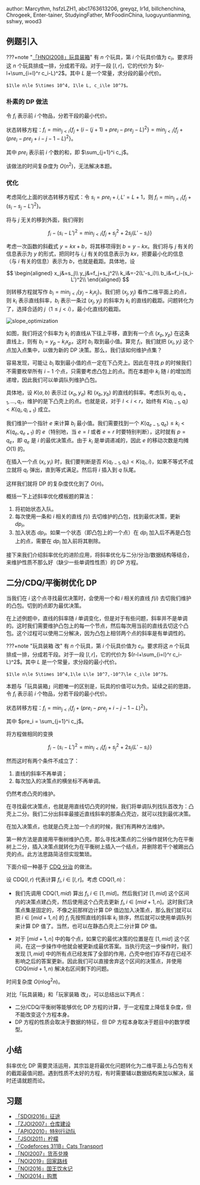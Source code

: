 author: Marcythm, hsfzLZH1, abc1763613206, greyqz, Ir1d, billchenchina, Chrogeek, Enter-tainer, StudyingFather, MrFoodinChina, luoguyuntianming, sshwy, wood3

## 例题引入

???+note "[「HNOI2008」玩具装箱](https://loj.ac/problem/10188)"
    有 $n$ 个玩具，第 $i$ 个玩具价值为 $c_i$。要求将这 $n$ 个玩具排成一排，分成若干段。对于一段 $[l,r]$，它的代价为 $(r-l+\sum_{i=l}^r c_i-L)^2$。其中 $L$ 是一个常量，求分段的最小代价。
    
    $1\le n\le 5\times 10^4, 1\le L, c_i\le 10^7$。

### 朴素的 DP 做法

令 $f_i$ 表示前 $i$ 个物品，分若干段的最小代价。

状态转移方程：$f_i=\min_{j<i}\{f_j+(i-(j+1)+pre_i-pre_j-L)^2\}=\min_{j<i}\{f_j+(pre_i-pre_j+i-j-1-L)^2\}$。

其中 $pre_i$ 表示前 $i$ 个数的和，即 $\sum_{j=1}^i c_j$。

该做法的时间复杂度为 $O(n^2)$，无法解决本题。

### 优化

考虑简化上面的状态转移方程式：令 $s_i=pre_i+i,L'=L+1$，则 $f_i=\min_{j<i}\{f_j+(s_i-s_j-L')^2\}$。

将与 $j$ 无关的移到外面，我们得到

$$
f_i - (s_i-L')^2=\min_{j<i}\{f_j+s_j^2 + 2s_j(L'-s_i) \} 
$$

考虑一次函数的斜截式 $y=kx+b$，将其移项得到 $b=y-kx$。我们将与 $j$ 有关的信息表示为 $y$ 的形式，把同时与 $i,j$ 有关的信息表示为 $kx$，把要最小化的信息（与 $i$ 有关的信息）表示为 $b$，也就是截距。具体地，设

$$
\begin{aligned}
x_j&=s_j\\
y_j&=f_j+s_j^2\\
k_i&=-2(L'-s_i)\\
b_i&=f_i-(s_i-L')^2\\
\end{aligned}
$$

则转移方程就写作 $b_i = \min_{j<i}\{ y_j-k_ix_j \}$。我们把 $(x_j,y_j)$ 看作二维平面上的点，则 $k_i$ 表示直线斜率，$b_i$ 表示一条过 $(x_j,y_j)$ 的斜率为 $k_i$ 的直线的截距。问题转化为了，选择合适的 $j$（$1\le j<i$），最小化直线的截距。

![slope_optimization](../images/optimization.svg)

如图，我们将这个斜率为 $k_i$ 的直线从下往上平移，直到有一个点 $(x_p,y_p)$ 在这条直线上，则有 $b_i=y_p-k_ix_p$，这时 $b_i$ 取到最小值。算完 $f_i$，我们就把 $(x_i,y_i)$ 这个点加入点集中，以做为新的 DP 决策。那么，我们该如何维护点集？

容易发现，可能让 $b_i$ 取到最小值的点一定在下凸壳上。因此在寻找 $p$ 的时候我们不需要枚举所有 $i-1$ 个点，只需要考虑凸包上的点。而在本题中 $k_i$ 随 $i$ 的增加而递增，因此我们可以单调队列维护凸包。

具体地，设 $K(a,b)$ 表示过 $(x_a,y_a)$ 和 $(x_b,y_b)$ 的直线的斜率。考虑队列 $q_l,q_{l+1},\ldots,q_r$，维护的是下凸壳上的点。也就是说，对于 $l<i<r$，始终有 $K(q_{i-1},q_i) < K(q_i,q_{i+1})$ 成立。

我们维护一个指针 $e$ 来计算 $b_i$ 最小值。我们需要找到一个 $K(q_{e-1},q_e)\le k_i< K(q_e,q_{e+1})$ 的 $e$（特别地，当 $e=l$ 或者 $e=r$ 时要特别判断），这时就有 $p=q_e$，即 $q_e$ 是 $i$ 的最优决策点。由于 $k_i$ 是单调递减的，因此 $e$ 的移动次数是均摊 $O(1)$ 的。

在插入一个点 $(x_i,y_i)$ 时，我们要判断是否 $K(q_{r-1},q_r)<K(q_r,i)$，如果不等式不成立就将 $q_r$ 弹出，直到等式满足。然后将 $i$ 插入到 $q$ 队尾。

这样我们就将 DP 的复杂度优化到了 $O(n)$。

概括一下上述斜率优化模板题的算法：

1. 将初始状态入队。
2. 每次使用一条和 $i$ 相关的直线 $f(i)$ 去切维护的凸包，找到最优决策，更新 $dp_i$。
3. 加入状态 $dp_i$。如果一个状态（即凸包上的一个点）在 $dp_i$ 加入后不再是凸包上的点，需要在 $dp_i$ 加入前将其剔除。

接下来我们介绍斜率优化的进阶应用，将斜率优化与二分/分治/数据结构等结合，来维护性质不那么好（缺少一些单调性性质）的 DP 方程。

## 二分/CDQ/平衡树优化 DP

当我们在 $i$ 这个点寻找最优决策时，会使用一个和 $i$ 相关的直线 $f(i)$ 去切我们维护的凸包。切到的点即为最优决策。

在上述例题中，直线的斜率随 $i$ 单调变化，但是对于有些问题，斜率并不是单调的。这时我们需要维护凸包上的每一个节点，然后每次用当前的直线去切这个凸包。这个过程可以使用二分解决，因为凸包上相邻两个点的斜率是有单调性的。

???+note "玩具装箱 改"
    有 $n$ 个玩具，第 $i$ 个玩具价值为 $c_i$。要求将这 $n$ 个玩具排成一排，分成若干段。对于一段 $[l,r]$，它的代价为 $(r-l+\sum_{i=l}^r c_i-L)^2$。其中 $L$ 是一个常量，求分段的最小代价。
    
    $1\le n\le 5\times 10^4,1\le L\le 10^7,-10^7\le c_i\le 10^7$。

本题与「玩具装箱」问题唯一的区别是，玩具的价值可以为负。延续之前的思路，令 $f_i$ 表示前 $i$ 个物品，分若干段的最小代价。

状态转移方程：$f_i=\min_{j<i}\{f_j+(pre_i-pre_j+i-j-1-L)^2\}$。

其中 $pre_i = \sum_{j=1}^i c_j$。

将方程做相同的变换

$$
f_i - (s_i-L')^2=\min_{j<i}\{f_j+s_j^2 + 2s_j(L'-s_i) \} 
$$

然而这时有两个条件不成立了：

1. 直线的斜率不再单调；
2. 每次加入的决策点的横坐标不再单调。

仍然考虑凸壳的维护。

在寻找最优决策点，也就是用直线切凸壳的时候，我们将单调队列找队首改为：凸壳上二分。我们二分出斜率最接近直线斜率的那条凸壳边，就可以找到最优决策。

在加入决策点，也就是凸壳上加一个点的时候，我们有两种方法维护。

第一种方法是直接用平衡树维护凸壳。那么寻找决策点的二分操作就转化为在平衡树上二分，插入决策点就转化为在平衡树上插入一个结点，并删除若干个被踢出凸壳的点。此方法思路简洁但实现繁琐。

下面介绍一种基于 [CDQ 分治](../../misc/cdq-divide.md) 的做法。

设 $\text{CDQ}(l,r)$ 代表计算 $f_i,i\in [l,r]$。考虑 $\text{CDQ}(1,n)$：

- 我们先调用 $\text{CDQ}(1,mid)$ 算出 $f_i,i\in[1,mid]$。然后我们对 $[1,mid]$ 这个区间内的决策点建凸壳，然后使用这个凸壳去更新 $f_i,i\in [mid+1,n]$。这时我们决策点集是固定的，不像之前那样边计算 DP 值边加入决策点，那么我们就可以把 $i \in [mid+1,n]$ 的 $f_i$ 先按照直线的斜率 $k_i$ 排序，然后就可以使用单调队列来计算 DP 值了。当然，也可以在静态凸壳上二分计算 DP 值。

- 对于 $[mid+1,n]$ 中的每个点，如果它的最优决策的位置是在 $[1,mid]$ 这个区间，在这一步操作中他就会被更新成最优答案。当执行完这一步操作时，我们发现 $[1,mid]$ 中的所有点已经发挥了全部的作用，凸壳中他们存不存在已经不影响之后的答案更新。因此我们可以直接舍弃这个区间的决策点，并使用 $\text{CDQ}(mid+1,n)$ 解决右区间剩下的问题。

时间复杂度 $O(n\log^2 n)$。

对比「玩具装箱」和「玩家装箱 改」，可以总结出以下两点：

- 二分/CDQ/平衡树等能够优化 DP 方程的计算，于一定程度上降低复杂度，但不能改变这个方程本身。
- DP 方程的性质会取决于数据的特征，但 DP 方程本身取决于题目中的数学模型。

## 小结

斜率优化 DP 需要灵活运用，其宗旨是将最优化问题转化为二维平面上与凸包有关的截距最值问题。遇到性质不太好的方程，有时需要辅以数据结构来加以解决，届时还请就题而论。

## 习题

- [「SDOI2016」征途](https://loj.ac/problem/2035)
- [「ZJOI2007」仓库建设](https://loj.ac/problem/10189)
- [「APIO2010」特别行动队](https://loj.ac/problem/10190)
- [「JSOI2011」柠檬](https://www.luogu.com.cn/problem/P5504)
- [「Codeforces 311B」Cats Transport](http://codeforces.com/problemset/problem/311/B)
- [「NOI2007」货币兑换](https://loj.ac/problem/2353)
- [「NOI2019」回家路线](https://loj.ac/problem/3156)
- [「NOI2016」国王饮水记](https://uoj.ac/problem/223)
- [「NOI2014」购票](https://uoj.ac/problem/7)
